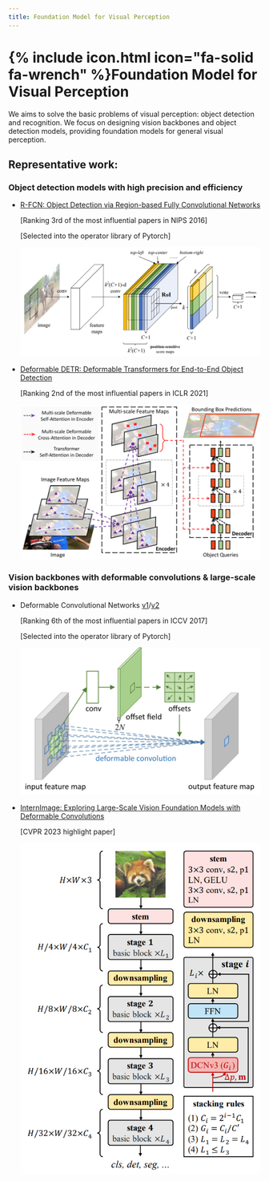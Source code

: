 ```yaml
---
title: Foundation Model for Visual Perception
---
```


# {% include icon.html icon="fa-solid fa-wrench" %}Foundation Model for Visual Perception

We aims to solve the basic problems of visual perception: object detection and recognition. We focus on designing vision backbones and object detection models, providing foundation models for general visual perception.

## Representative work:

### Object detection models with high precision and efficiency

   * [R-FCN: Object Detection via Region-based Fully Convolutional Networks](https://arxiv.org/abs/1605.06409)

     [Ranking 3rd of the most influential papers in NIPS 2016]

     [Selected into the operator library of Pytorch]

     ![r-fcn](/images/r-fcn.png)

   * [Deformable DETR: Deformable Transformers for End-to-End Object Detection](https://arxiv.org/abs/2010.04159)

     [Ranking 2nd of the most influential papers in ICLR 2021]

     ![DETR](/images/deformable_detr.png)

### Vision backbones with deformable convolutions & large-scale vision backbones

   * Deformable Convolutional Networks [v1](https://arxiv.org/abs/1703.06211)/[v2](https://arxiv.org/abs/1811.11168)

     [Ranking 6th of the most influential papers in ICCV 2017]

     [Selected into the operator library of Pytorch]

     ![r-fcn](/images/dcn.png)

   * [InternImage: Exploring Large-Scale Vision Foundation Models with Deformable Convolutions](https://arxiv.org/abs/2211.05778) 

     [CVPR 2023 highlight paper]

     ![InternImage](/images/dcn-v3.png)